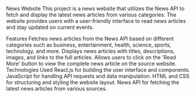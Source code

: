 News Website
This project is a news website that utilizes the News API to fetch and display the latest news articles from various categories. The website provides users with a user-friendly interface to read news articles and stay updated on current events.

Features
Fetches news articles from the News API based on different categories such as business, entertainment, health, science, sports, technology, and more.
Displays news articles with titles, descriptions, images, and links to the full articles.
Allows users to click on the 'Read More' button to view the complete news article on the source website.
Technologies Used
React.js for building the user interface and components.
JavaScript for handling API requests and data manipulation.
HTML and CSS for structuring and styling the website layout.
News API for fetching the latest news articles from various sources.
